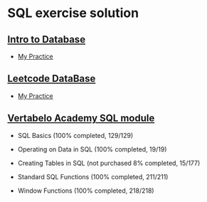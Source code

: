 # SQL exercise solution

## [Intro to Database](https://lagunita.stanford.edu/courses/Engineering/db/2014_1/about)
* [My Practice](https://github.com/wangruinju/SQL_Resources/blob/master/Stanford%20SQL%20practice/SQL%20exercise.Rmd)

## [Leetcode DataBase](https://leetcode.com/problemset/database/)
* [My Practice](https://github.com/wangruinju/SQL_Resources/blob/master/Leetcode%20SQL%20practice/SQL.md)

## [Vertabelo Academy SQL module](https://academy.vertabelo.com/)

* SQL Basics (100% completed, 129/129)

* Operating on Data in SQL (100% completed, 19/19)

* Creating Tables in SQL (not purchased 8% completed, 15/177)

* Standard SQL Functions (100% completed, 211/211)

* Window Functions (100% completed, 218/218)